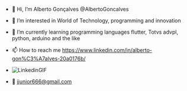 - 👋 Hi, I’m Alberto Gonçalves @AlbertoGoncalves
- 👀 I’m interested in World of Technology, programming and innovation
- 🌱 I’m currently learning programming languages ​​flutter, Totvs advpl, python, arduino and the like
- 📫 How to reach me https://www.linkedin.com/in/alberto-gon%C3%A7alves-20a0176b/
- ![LinkedinGIF](https://user-images.githubusercontent.com/91420997/171306112-84b2f0cc-03d9-4fe1-8b72-cbe0e324d4c1.gif)

- 📩 jjunior666@gmail.com

<!---
AlbertoGoncalves/AlbertoGoncalves is a ✨ special ✨ repository because its `README.md` (this file) appears on your GitHub profile.
You can click the Preview link to take a look at your changes.
--->
